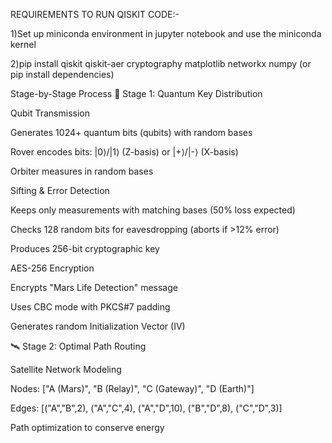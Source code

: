 REQUIREMENTS TO RUN QISKIT CODE:-

1)Set up miniconda environment in jupyter notebook and use the miniconda kernel 

2)pip install qiskit qiskit-aer cryptography matplotlib networkx numpy (or pip install dependencies)

Stage-by-Stage Process
🔐 Stage 1: Quantum Key Distribution

Qubit Transmission

Generates 1024+ quantum bits (qubits) with random bases

Rover encodes bits: |0⟩/|1⟩ (Z-basis) or |+⟩/|-⟩ (X-basis)

Orbiter measures in random bases

Sifting & Error Detection

Keeps only measurements with matching bases (50% loss expected)

Checks 128 random bits for eavesdropping (aborts if >12% error)

Produces 256-bit cryptographic key

AES-256 Encryption

Encrypts "Mars Life Detection" message

Uses CBC mode with PKCS#7 padding

Generates random Initialization Vector (IV)

🛰️ Stage 2: Optimal Path Routing

Satellite Network Modeling

Nodes: ["A (Mars)", "B (Relay)", "C (Gateway)", "D (Earth)"]

Edges: [("A","B",2), ("A","C",4), ("A","D",10), ("B","D",8), ("C","D",3)]

Path optimization to conserve energy

